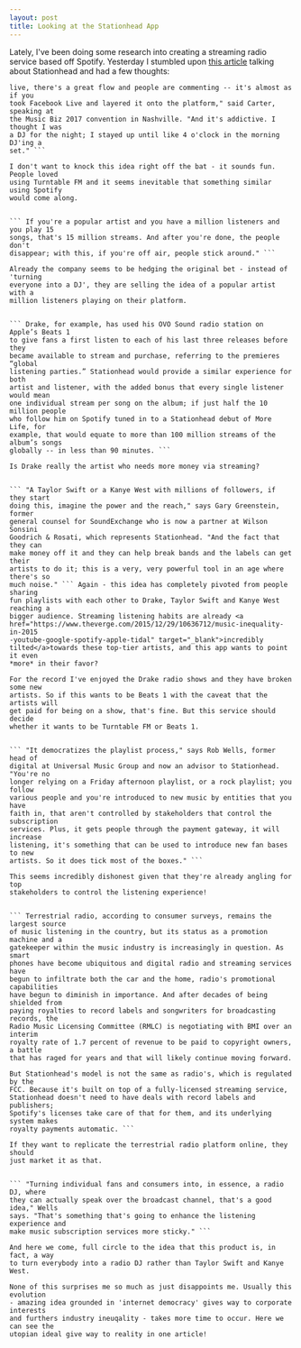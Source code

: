 ```yaml
--- 
layout: post 
title: Looking at the Stationhead App 
---
```


Lately, I've been doing some research into creating a streaming radio service
based off Spotify. Yesterday I stumbled upon <a
href="http://www.billboard.com/articles/business/7842255/stationhead-new-app-
spotify-music-industry-streaming" target="blank">this article</a> talking about
Stationhead and had a few thoughts:


``` "It turns everybody into a DJ, basically, so you can play music, you can go
live, there's a great flow and people are commenting -- it's almost as if you
took Facebook Live and layered it onto the platform," said Carter, speaking at
the Music Biz 2017 convention in Nashville. "And it's addictive. I thought I was
a DJ for the night; I stayed up until like 4 o'clock in the morning DJ'ing a
set." ```

I don't want to knock this idea right off the bat - it sounds fun. People loved
using Turntable FM and it seems inevitable that something similar using Spotify
would come along.


``` If you're a popular artist and you have a million listeners and you play 15
songs, that's 15 million streams. And after you're done, the people don't
disappear; with this, if you're off air, people stick around." ```

Already the company seems to be hedging the original bet - instead of 'turning
everyone into a DJ', they are selling the idea of a popular artist with a
million listeners playing on their platform.


``` Drake, for example, has used his OVO Sound radio station on Apple’s Beats 1
to give fans a first listen to each of his last three releases before they
became available to stream and purchase, referring to the premieres “global
listening parties.” Stationhead would provide a similar experience for both
artist and listener, with the added bonus that every single listener would mean
one individual stream per song on the album; if just half the 10 million people
who follow him on Spotify tuned in to a Stationhead debut of More Life, for
example, that would equate to more than 100 million streams of the album’s songs
globally -- in less than 90 minutes. ```

Is Drake really the artist who needs more money via streaming?


``` "A Taylor Swift or a Kanye West with millions of followers, if they start
doing this, imagine the power and the reach," says Gary Greenstein, former
general counsel for SoundExchange who is now a partner at Wilson Sonsini
Goodrich & Rosati, which represents Stationhead. "And the fact that they can
make money off it and they can help break bands and the labels can get their
artists to do it; this is a very, very powerful tool in an age where there's so
much noise." ``` Again - this idea has completely pivoted from people sharing
fun playlists with each other to Drake, Taylor Swift and Kanye West reaching a
bigger audience. Streaming listening habits are already <a
href="https://www.theverge.com/2015/12/29/10636712/music-inequality-in-2015
-youtube-google-spotify-apple-tidal" target="_blank">incredibly
tilted</a>towards these top-tier artists, and this app wants to point it even
*more* in their favor?

For the record I've enjoyed the Drake radio shows and they have broken some new
artists. So if this wants to be Beats 1 with the caveat that the artists will
get paid for being on a show, that's fine. But this service should decide
whether it wants to be Turntable FM or Beats 1.


``` "It democratizes the playlist process," says Rob Wells, former head of
digital at Universal Music Group and now an advisor to Stationhead. "You're no
longer relying on a Friday afternoon playlist, or a rock playlist; you follow
various people and you're introduced to new music by entities that you have
faith in, that aren't controlled by stakeholders that control the subscription
services. Plus, it gets people through the payment gateway, it will increase
listening, it's something that can be used to introduce new fan bases to new
artists. So it does tick most of the boxes." ```

This seems incredibly dishonest given that they're already angling for top
stakeholders to control the listening experience!


``` Terrestrial radio, according to consumer surveys, remains the largest source
of music listening in the country, but its status as a promotion machine and a
gatekeeper within the music industry is increasingly in question. As smart
phones have become ubiquitous and digital radio and streaming services have
begun to infiltrate both the car and the home, radio's promotional capabilities
have begun to diminish in importance. And after decades of being shielded from
paying royalties to record labels and songwriters for broadcasting records, the
Radio Music Licensing Committee (RMLC) is negotiating with BMI over an interim
royalty rate of 1.7 percent of revenue to be paid to copyright owners, a battle
that has raged for years and that will likely continue moving forward.

But Stationhead's model is not the same as radio's, which is regulated by the
FCC. Because it's built on top of a fully-licensed streaming service,
Stationhead doesn't need to have deals with record labels and publishers;
Spotify's licenses take care of that for them, and its underlying system makes
royalty payments automatic. ```

If they want to replicate the terrestrial radio platform online, they should
just market it as that.


``` "Turning individual fans and consumers into, in essence, a radio DJ, where
they can actually speak over the broadcast channel, that's a good idea," Wells
says. "That's something that's going to enhance the listening experience and
make music subscription services more sticky." ```

And here we come, full circle to the idea that this product is, in fact, a way
to turn everybody into a radio DJ rather than Taylor Swift and Kanye West.

None of this surprises me so much as just disappoints me. Usually this evolution
- amazing idea grounded in 'internet democracy' gives way to corporate interests
and furthers industry ineuqality - takes more time to occur. Here we can see the
utopian ideal give way to reality in one article!



